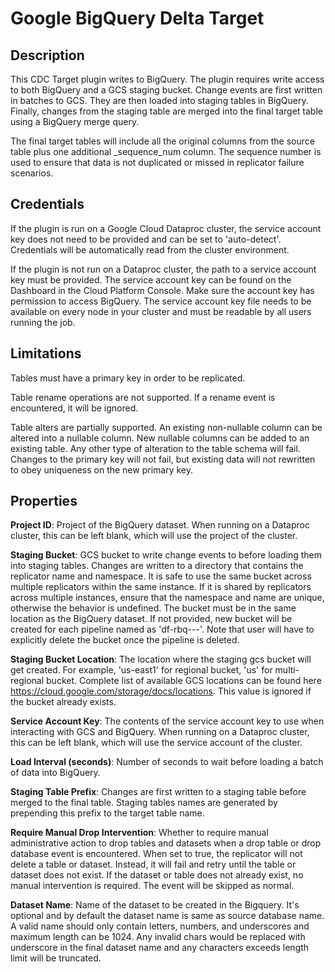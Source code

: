 # Google BigQuery Delta Target

Description
-----------
This CDC Target plugin writes to BigQuery. The plugin requires write access to both BigQuery and
a GCS staging bucket. Change events are first written in batches to GCS. They are then loaded into
staging tables in BigQuery. Finally, changes from the staging table are merged into the final target
table using a BigQuery merge query.

The final target tables will include all the original columns from the source table plus one additional
_sequence_num column. The sequence number is used to ensure that data is not duplicated or missed in
replicator failure scenarios.

Credentials
-----------
If the plugin is run on a Google Cloud Dataproc cluster, the service account key does not need to be
provided and can be set to 'auto-detect'.
Credentials will be automatically read from the cluster environment.

If the plugin is not run on a Dataproc cluster, the path to a service account key must be provided.
The service account key can be found on the Dashboard in the Cloud Platform Console.
Make sure the account key has permission to access BigQuery.
The service account key file needs to be available on every node in your cluster and
must be readable by all users running the job.

Limitations
-----------
Tables must have a primary key in order to be replicated.

Table rename operations are not supported. If a rename event is encountered, it will be ignored.

Table alters are partially supported. An existing non-nullable column can be altered into a nullable column.
New nullable columns can be added to an existing table. Any other type of alteration to the table schema
will fail. Changes to the primary key will not fail, but existing data will not rewritten to obey uniqueness
on the new primary key.

Properties
----------

**Project ID**: Project of the BigQuery dataset. When running on a Dataproc cluster, this can be left blank,
which will use the project of the cluster.

**Staging Bucket**: GCS bucket to write change events to before loading them into staging tables.
Changes are written to a directory that contains the replicator name and namespace. It is safe to use
the same bucket across multiple replicators within the same instance. If it is shared by replicators across
multiple instances, ensure that the namespace and name are unique, otherwise the behavior is undefined.
The bucket must be in the same location as the BigQuery dataset. If not provided, new bucket will be created for 
each pipeline named as 'df-rbq-<namespace-name>-<pipeline-name>-<deployment-timestamp>'. Note that user 
will have to explicitly delete the bucket once the pipeline is deleted.  

**Staging Bucket Location**: The location where the staging gcs bucket will get created. For example, 'us-east1' 
for regional bucket, 'us' for multi-regional bucket. Complete list of available GCS locations can be found here 
https://cloud.google.com/storage/docs/locations. This value is ignored if the bucket already exists.   

**Service Account Key**: The contents of the service account key to use when interacting with GCS and
BigQuery. When running on a Dataproc cluster, this can be left blank, which will use the service account
of the cluster.

**Load Interval (seconds)**: Number of seconds to wait before loading a batch of data into BigQuery.

**Staging Table Prefix**: Changes are first written to a staging table before merged to the final table.
Staging tables names are generated by prepending this prefix to the target table name.

**Require Manual Drop Intervention**: Whether to require manual administrative action to drop tables and
datasets when a drop table or drop database event is encountered. When set to true, the replicator will
not delete a table or dataset. Instead, it will fail and retry until the table or dataset does not exist.
If the dataset or table does not already exist, no manual intervention is required. The event will be
skipped as normal.

**Dataset Name**: Name of the dataset to be created in the Bigquery. It's optional and by default the dataset
name is same as source database name. A valid name should only contain letters, numbers, and underscores and
maximum length can be 1024. Any invalid chars would be replaced with underscore in the final dataset name and
any characters exceeds length limit will be truncated.

